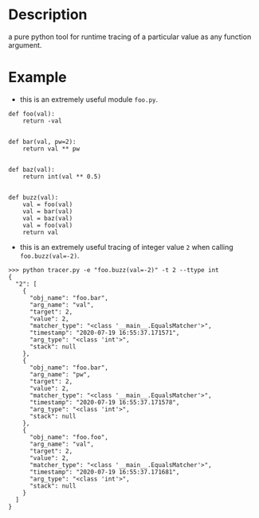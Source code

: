 # Description
a pure python tool for runtime tracing of a particular value as any function argument.

# Example
- this is an extremely useful module `foo.py`. 
```
def foo(val):
    return -val


def bar(val, pw=2):
    return val ** pw


def baz(val):
    return int(val ** 0.5)


def buzz(val):
    val = foo(val)
    val = bar(val)
    val = baz(val)
    val = foo(val)
    return val
```
- this is an extremely useful tracing of integer value `2` when calling `foo.buzz(val=-2)`.
```
>>> python tracer.py -e "foo.buzz(val=-2)" -t 2 --ttype int
{
  "2": [
    {
      "obj_name": "foo.bar",
      "arg_name": "val",
      "target": 2,
      "value": 2,
      "matcher_type": "<class '__main__.EqualsMatcher'>",
      "timestamp": "2020-07-19 16:55:37.171571",
      "arg_type": "<class 'int'>",
      "stack": null
    },
    {
      "obj_name": "foo.bar",
      "arg_name": "pw",
      "target": 2,
      "value": 2,
      "matcher_type": "<class '__main__.EqualsMatcher'>",
      "timestamp": "2020-07-19 16:55:37.171578",
      "arg_type": "<class 'int'>",
      "stack": null
    },
    {
      "obj_name": "foo.foo",
      "arg_name": "val",
      "target": 2,
      "value": 2,
      "matcher_type": "<class '__main__.EqualsMatcher'>",
      "timestamp": "2020-07-19 16:55:37.171681",
      "arg_type": "<class 'int'>",
      "stack": null
    }
  ]
}
```